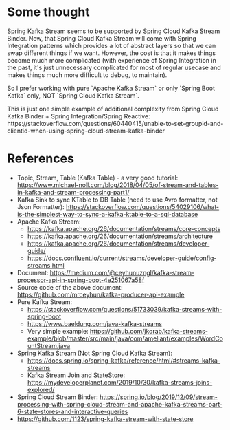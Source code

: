 # Some thought
Spring Kafka Stream seems to be supported by Spring Cloud Kafka Stream Binder.
Now, that Spring Cloud Kafka Stream will come with Spring Integration patterns which provides a lot of abstract layers so that we can swap different things if we want.
However, the cost is that it makes things become much more complicated (with experience of Spring Integration in the past, it's just unnecessary complicated for most of regular usecase and makes things much more difficult to debug, to maintain).
<p/>
So I prefer working with pure `Apache Kafka Stream` or only `Spring Boot Kafka` only, NOT `Spring Cloud Kafka Stream`.
<p/>
This is just one simple example of additional complexity from Spring Cloud Kafka Binder + Spring Integration/Spring Reactive: <br/>
https://stackoverflow.com/questions/60440415/unable-to-set-groupid-and-clientid-when-using-spring-cloud-stream-kafka-binder 

# References
- Topic, Stream, Table (Kafka Table) - a very good tutorial: https://www.michael-noll.com/blog/2018/04/05/of-stream-and-tables-in-kafka-and-stream-processing-part1/
- Kafka Sink to sync KTable to DB Table (need to use Avro formatter, not Json Formatter): https://stackoverflow.com/questions/54029106/what-is-the-simplest-way-to-sync-a-kafka-ktable-to-a-sql-database
- Apache Kafka Stream:
    - https://kafka.apache.org/26/documentation/streams/core-concepts
    - https://kafka.apache.org/26/documentation/streams/architecture 
    - https://kafka.apache.org/26/documentation/streams/developer-guide/
    - https://docs.confluent.io/current/streams/developer-guide/config-streams.html
- Document: https://medium.com/@ceyhunuzngl/kafka-stream-processor-api-in-spring-boot-4e251067a58f
- Source code of the above document: https://github.com/mrceyhun/kafka-producer-api-example
- Pure Kafka Stream: 
    - https://stackoverflow.com/questions/51733039/kafka-streams-with-spring-boot
    - https://www.baeldung.com/java-kafka-streams
    - Very simple example: https://github.com/jkorab/kafka-streams-example/blob/master/src/main/java/com/ameliant/examples/WordCountStream.java
- Spring Kafka Stream (Not Spring Cloud Kafka Stream): 
    - https://docs.spring.io/spring-kafka/reference/html/#streams-kafka-streams
    - Kafka Stream Join and StateStore: https://mydeveloperplanet.com/2019/10/30/kafka-streams-joins-explored/     
- Spring Cloud Stream Binder: https://spring.io/blog/2019/12/09/stream-processing-with-spring-cloud-stream-and-apache-kafka-streams-part-6-state-stores-and-interactive-queries
- https://github.com/1123/spring-kafka-stream-with-state-store